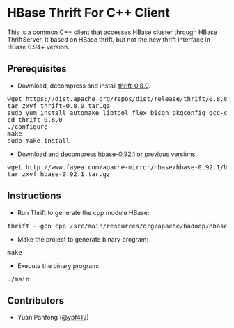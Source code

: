 # HBase Thrift For C++ Client
This is a common C++ client that accesses HBase cluster through HBase ThriftServer. 
It based on HBase thrift, but not the new thrift interface in HBase 0.94+ version.

## Prerequisites
* Download, decompress and install [thrift-0.8.0](https://dist.apache.org/repos/dist/release/thrift/0.8.0/thrift-0.8.0.tar.gz).
<pre>
wget https://dist.apache.org/repos/dist/release/thrift/0.8.0/thrift-0.8.0.tar.gz
tar zxvf thrift-0.8.0.tar.gz
sudo yum install automake libtool flex bison pkgconfig gcc-c++ boost-devel libevent-devel zlib-devel python-devel ruby-devel
cd thrift-0.8.0
./configure
make
sudo make install
</pre>
* Download and decompress [hbase-0.92.1](http://www.fayea.com/apache-mirror/hbase/hbase-0.92.1/hbase-0.92.1.tar.gz) or previous versions.
<pre>
wget http://www.fayea.com/apache-mirror/hbase/hbase-0.92.1/hbase-0.92.1.tar.gz
tar zxvf hbase-0.92.1.tar.gz
</pre>

## Instructions
* Run Thrift to generate the cpp module HBase:
<pre>
thrift --gen cpp <hbase-root>/src/main/resources/org/apache/hadoop/hbase/thrift/Hbase.thrift
</pre>
* Make the project to generate binary program:
<pre>
make
</pre>
* Execute the binary program:
<pre>
./main <host> <port>
</pre>

## Contributors
* Yuan Panfeng ([@ypf412](https://github.com/ypf412))

